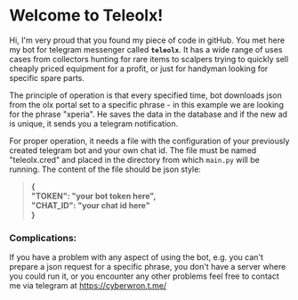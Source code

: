 # Welcome to Teleolx!
Hi, I'm very proud that you found my piece of code in gitHub. You met here my bot for telegram messenger called **`teleolx`**. It has a wide range of uses cases from collectors hunting for rare items to scalpers trying to quickly sell cheaply priced equipment for a profit, or just for handyman looking for specific spare parts.

The principle of operation is that every specified time, bot downloads json from the olx portal set to a specific phrase - in this example we are looking for the phrase "xperia". He saves the data in the database and if the new ad is unique, it sends you a telegram notification.

For proper operation, it needs a file with the configuration of your previously created telegram bot and your own chat id. The file must be named "teleolx.cred" and placed in the directory from which `main.py` will be running. The content of the file should be json style:

>**{**  
**"TOKEN": "your bot token here",**   
**"CHAT_ID": "your chat id here"**  
**}**

### Complications:
If you have a problem with any aspect of using the bot, e.g. you can't prepare a json request for a specific phrase, you don't have a server where you could run it, or you encounter any other problems feel free to contact me via telegram at https://cyberwron.t.me/